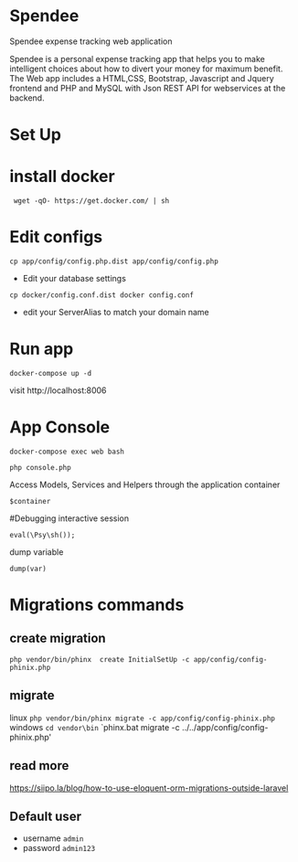 # Spendee
Spendee expense tracking web application

Spendee is a personal expense tracking app that helps you to make
intelligent choices about how to divert your money for maximum benefit.
The Web app includes a HTML,CSS, Bootstrap, Javascript and Jquery frontend
and PHP and MySQL with Json REST API for webservices at the backend.

# Set Up

# install docker
```
 wget -qO- https://get.docker.com/ | sh

 ```

 # Edit configs

 ```
 cp app/config/config.php.dist app/config/config.php

 ```
 * Edit your database settings

 ```
 cp docker/config.conf.dist docker config.conf
 ```
 * edit your ServerAlias to match your domain name

# Run app
```
docker-compose up -d
```

visit http://localhost:8006

# App Console

```
docker-compose exec web bash

php console.php
```

Access Models, Services and Helpers through the application container

```
$container
```

#Debugging
interactive session

```
eval(\Psy\sh());
```

dump variable

```
dump(var)
```

# Migrations commands

## create migration

`php vendor/bin/phinx  create InitialSetUp -c app/config/config-phinix.php`


## migrate
linux
`php vendor/bin/phinx migrate -c app/config/config-phinix.php`
windows
`cd vendor\bin`
`phinx.bat migrate -c  ../../app/config/config-phinix.php'
## read more

https://siipo.la/blog/how-to-use-eloquent-orm-migrations-outside-laravel

## Default user

* username `admin`
* password `admin123`
